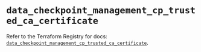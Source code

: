 # `data_checkpoint_management_cp_trusted_ca_certificate`

Refer to the Terraform Registry for docs: [`data_checkpoint_management_cp_trusted_ca_certificate`](https://registry.terraform.io/providers/checkpointsw/checkpoint/2.11.0/docs/data-sources/management_cp_trusted_ca_certificate).
